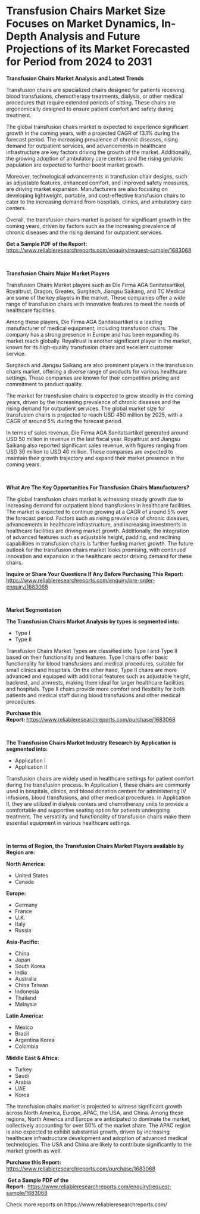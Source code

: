 <p><h1>Transfusion Chairs Market Size Focuses on Market Dynamics, In-Depth Analysis and Future Projections of its Market Forecasted for Period from 2024 to 2031</h1></p><p><strong>Transfusion Chairs Market Analysis and Latest Trends</strong></p>
<p><p>Transfusion chairs are specialized chairs designed for patients receiving blood transfusions, chemotherapy treatments, dialysis, or other medical procedures that require extended periods of sitting. These chairs are ergonomically designed to ensure patient comfort and safety during treatment.</p><p>The global transfusion chairs market is expected to experience significant growth in the coming years, with a projected CAGR of 13.1% during the forecast period. The increasing prevalence of chronic diseases, rising demand for outpatient services, and advancements in healthcare infrastructure are key factors driving the growth of the market. Additionally, the growing adoption of ambulatory care centers and the rising geriatric population are expected to further boost market growth.</p><p>Moreover, technological advancements in transfusion chair designs, such as adjustable features, enhanced comfort, and improved safety measures, are driving market expansion. Manufacturers are also focusing on developing lightweight, portable, and cost-effective transfusion chairs to cater to the increasing demand from hospitals, clinics, and ambulatory care centers.</p><p>Overall, the transfusion chairs market is poised for significant growth in the coming years, driven by factors such as the increasing prevalence of chronic diseases and the rising demand for outpatient services.</p></p>
<p><strong>Get a Sample PDF of the Report:&nbsp;</strong> <a href="https://www.reliableresearchreports.com/enquiry/request-sample/1683068">https://www.reliableresearchreports.com/enquiry/request-sample/1683068</a></p>
<p>&nbsp;</p>
<p><strong>Transfusion Chairs Major Market Players</strong></p>
<p><p>Transfusion Chairs Market players such as Die Firma AGA Sanitatsartikel, Royaltrust, Dragon, Greatex, Surgitech, Jiangsu Saikang, and TC Medical are some of the key players in the market. These companies offer a wide range of transfusion chairs with innovative features to meet the needs of healthcare facilities.</p><p>Among these players, Die Firma AGA Sanitatsartikel is a leading manufacturer of medical equipment, including transfusion chairs. The company has a strong presence in Europe and has been expanding its market reach globally. Royaltrust is another significant player in the market, known for its high-quality transfusion chairs and excellent customer service.</p><p>Surgitech and Jiangsu Saikang are also prominent players in the transfusion chairs market, offering a diverse range of products for various healthcare settings. These companies are known for their competitive pricing and commitment to product quality.</p><p>The market for transfusion chairs is expected to grow steadily in the coming years, driven by the increasing prevalence of chronic diseases and the rising demand for outpatient services. The global market size for transfusion chairs is projected to reach USD 450 million by 2025, with a CAGR of around 5% during the forecast period.</p><p>In terms of sales revenue, Die Firma AGA Sanitatsartikel generated around USD 50 million in revenue in the last fiscal year. Royaltrust and Jiangsu Saikang also reported significant sales revenue, with figures ranging from USD 30 million to USD 40 million. These companies are expected to maintain their growth trajectory and expand their market presence in the coming years.</p></p>
<p>&nbsp;</p>
<p><strong>What Are The Key Opportunities For Transfusion Chairs Manufacturers?</strong></p>
<p><p>The global transfusion chairs market is witnessing steady growth due to increasing demand for outpatient blood transfusions in healthcare facilities. The market is expected to continue growing at a CAGR of around 5% over the forecast period. Factors such as rising prevalence of chronic diseases, advancements in healthcare infrastructure, and increasing investments in healthcare facilities are driving market growth. Additionally, the integration of advanced features such as adjustable height, padding, and reclining capabilities in transfusion chairs is further fueling market growth. The future outlook for the transfusion chairs market looks promising, with continued innovation and expansion in the healthcare sector driving demand for these chairs.</p></p>
<p><strong>Inquire or Share Your Questions If Any Before Purchasing This Report:</strong> <a href="https://www.reliableresearchreports.com/enquiry/pre-order-enquiry/1683068">https://www.reliableresearchreports.com/enquiry/pre-order-enquiry/1683068</a></p>
<p>&nbsp;</p>
<p><strong>Market Segmentation</strong></p>
<p><strong>The Transfusion Chairs Market Analysis by types is segmented into:</strong></p>
<p><ul><li>Type I</li><li>Type II</li></ul></p>
<p><p>Transfusion Chairs Market Types are classified into Type I and Type II based on their functionality and features. Type I chairs offer basic functionality for blood transfusions and medical procedures, suitable for small clinics and hospitals. On the other hand, Type II chairs are more advanced and equipped with additional features such as adjustable height, backrest, and armrests, making them ideal for larger healthcare facilities and hospitals. Type II chairs provide more comfort and flexibility for both patients and medical staff during blood transfusions and other medical procedures.</p></p>
<p><strong>Purchase this Report:&nbsp;</strong><a href="https://www.reliableresearchreports.com/purchase/1683068">https://www.reliableresearchreports.com/purchase/1683068</a></p>
<p>&nbsp;</p>
<p><strong>The Transfusion Chairs Market Industry Research by Application is segmented into:</strong></p>
<p><ul><li>Application I</li><li>Application II</li></ul></p>
<p><p>Transfusion chairs are widely used in healthcare settings for patient comfort during the transfusion process. In Application I, these chairs are commonly used in hospitals, clinics, and blood donation centers for administering IV infusions, blood transfusions, and other medical procedures. In Application II, they are utilized in dialysis centers and chemotherapy units to provide a comfortable and supportive seating option for patients undergoing treatment. The versatility and functionality of transfusion chairs make them essential equipment in various healthcare settings.</p></p>
<p>&nbsp;</p>
<p><strong>In terms of Region, the Transfusion Chairs Market Players available by Region are:</strong></p>
<p>
    <p> <strong> North America: </strong>
        <ul>
            <li>United States</li>
            <li>Canada</li>
        </ul>
        </p> 
    <p> <strong> Europe: </strong>
        <ul>
            <li>Germany</li>
            <li>France</li>
            <li>U.K.</li>
            <li>Italy</li>
            <li>Russia</li>
        </ul>
        </p> 
    <p> <strong> Asia-Pacific: </strong>
        <ul>
            <li>China</li>
            <li>Japan</li>
            <li>South Korea</li>
            <li>India</li>
            <li>Australia</li>
            <li>China Taiwan</li>
            <li>Indonesia</li>
            <li>Thailand</li>
            <li>Malaysia</li>
        </ul>
        </p> 
    <p> <strong> Latin America: </strong>
        <ul>
            <li>Mexico</li>
            <li>Brazil</li>
            <li>Argentina Korea</li>
            <li>Colombia</li>
        </ul>
        </p> 
    <p> <strong> Middle East & Africa: </strong>
        <ul>
            <li>Turkey</li>
            <li>Saudi</li>
            <li>Arabia</li>
            <li>UAE</li>
            <li>Korea</li>
        </ul>
    </p>
    </p>
<p><p>The transfusion chairs market is projected to witness significant growth across North America, Europe, APAC, the USA, and China. Among these regions, North America and Europe are anticipated to dominate the market, collectively accounting for over 50% of the market share. The APAC region is also expected to exhibit substantial growth, driven by increasing healthcare infrastructure development and adoption of advanced medical technologies. The USA and China are likely to contribute significantly to the market growth as well.</p></p>
<p><strong>Purchase this Report: </strong><a href="https://www.reliableresearchreports.com/purchase/1683068">https://www.reliableresearchreports.com/purchase/1683068</a></p>
<p>&nbsp;<strong>Get a Sample PDF of the Report:&nbsp;&nbsp;</strong><a href="https://www.reliableresearchreports.com/enquiry/request-sample/1683068">https://www.reliableresearchreports.com/enquiry/request-sample/1683068</a></p>
<p><strong></strong></p>
<p>Check more reports on https://www.reliableresearchreports.com/</p>